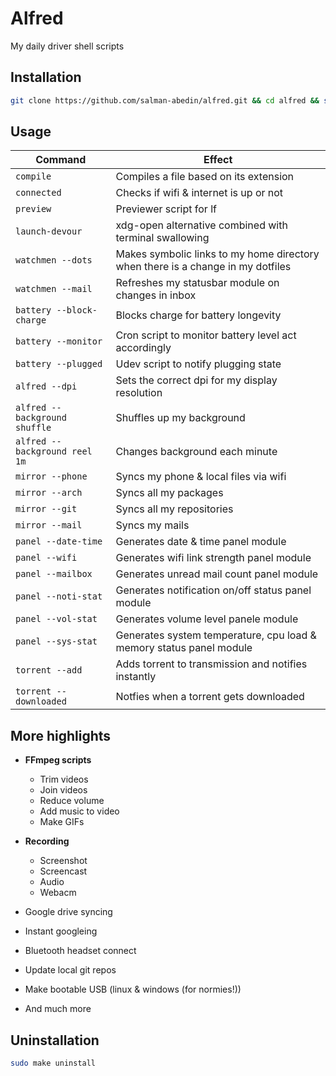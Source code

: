 # Alfred

My daily driver shell scripts

## Installation

```sh
git clone https://github.com/salman-abedin/alfred.git && cd alfred && sudo make install
```

## Usage

| Command                       | Effect                                                                          |
| ----------------------------- | ------------------------------------------------------------------------------- |
| `compile`                     | Compiles a file based on its extension                                          |
| `connected`                   | Checks if wifi & internet is up or not                                          |
| `preview`                     | Previewer script for lf                                                         |
| `launch-devour`               | xdg-open alternative combined with terminal swallowing                          |
| `watchmen --dots`             | Makes symbolic links to my home directory when there is a change in my dotfiles |
| `watchmen --mail`             | Refreshes my statusbar module on changes in inbox                               |
| `battery --block-charge`      | Blocks charge for battery longevity                                             |
| `battery --monitor`           | Cron script to monitor battery level act accordingly                            |
| `battery --plugged`           | Udev script to notify plugging state                                           |
| `alfred --dpi`                | Sets the correct dpi for my display resolution                                  |
| `alfred --background shuffle` | Shuffles up my background                                                       |
| `alfred --background reel 1m` | Changes background each minute                                                  |
| `mirror --phone`              | Syncs my phone & local files via wifi                                           |
| `mirror --arch`               | Syncs all my packages                                                           |
| `mirror --git`                | Syncs all my repositories                                                       |
| `mirror --mail`               | Syncs my mails                                                                  |
| `panel --date-time`           | Generates date & time panel module                                              |
| `panel --wifi`                | Generates wifi link strength panel module                                       |
| `panel --mailbox`             | Generates unread mail count panel module                                        |
| `panel --noti-stat`           | Generates notification on/off status panel module                               |
| `panel --vol-stat`            | Generates volume level panele module                                            |
| `panel --sys-stat`            | Generates system temperature, cpu load & memory status panel module             |
| `torrent --add`               | Adds torrent to transmission and notifies instantly                             |
| `torrent --downloaded`        | Notfies when a torrent gets downloaded                                          |

## More highlights

-  **FFmpeg scripts**

   -  Trim videos
   -  Join videos
   -  Reduce volume
   -  Add music to video
   -  Make GIFs

-  **Recording**

   -  Screenshot
   -  Screencast
   -  Audio
   -  Webacm

-  Google drive syncing
-  Instant googleing
-  Bluetooth headset connect
-  Update local git repos
-  Make bootable USB (linux & windows (for normies!))
-  And much more

## Uninstallation

```sh
sudo make uninstall
```

